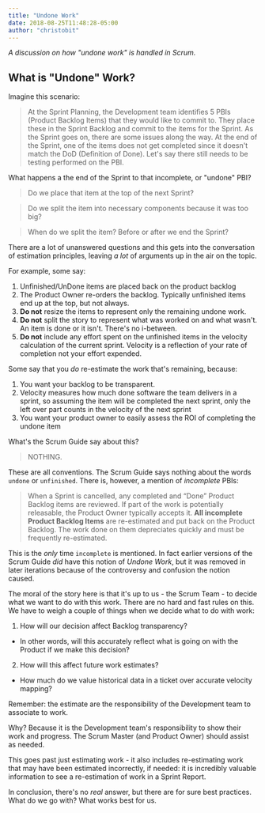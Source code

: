 ```yaml
---
title: "Undone Work"
date: 2018-08-25T11:48:28-05:00
author: "christobit"
---
```


_A discussion on how "undone work" is handled in Scrum._

## What is "Undone" Work?

Imagine this scenario:

> At the Sprint Planning, the Development team identifies 5 PBIs (Product Backlog Items) that they would like to commit to. They place these in the Sprint Backlog and commit to the items for the Sprint. As the Sprint goes on, there are some issues along the way. At the end of the Sprint, one of the items does not get completed since it doesn't match the DoD (Definition of Done). Let's say there still needs to be testing performed on the PBI.

What happens a the end of the Sprint to that incomplete, or "undone" PBI?

> Do we place that item at the top of the next Sprint?

> Do we split the item into necessary components because it was too big?

> When do we split the item? Before or after we end the Sprint?

There are a lot of unanswered questions and this gets into the conversation of estimation principles, leaving *a lot* of arguments up in the air on the topic.

For example, some say:

1. Unfinished/UnDone items are placed back on the product backlog 
2. The Product Owner re-orders the backlog. Typically unfinished items end up at the top, but not always.
3. **Do not** resize the items to represent only the remaining undone work. 
4. **Do not** split the story to represent what was worked on and what wasn't. An item is done or it isn't. There's no i-between. 
5. **Do not** include any effort spent on the unfinished items in the velocity calculation of the current sprint. Velocity is a reflection of your rate of completion not your effort expended.

Some say that you *do* re-estimate the work that's remaining, because:

1. You want your backlog to be transparent.
2. Velocity measures how much done software the team delivers in a sprint, so assuming the item will be completed the next sprint, only the left over part counts in the velocity of the next sprint
3. You want your product owner to easily assess the ROI of completing the undone item

What's the Scrum Guide say about this?

> NOTHING.

These are all conventions. The Scrum Guide says nothing about the words `undone` or `unfinished`. There is, however, a mention of *incomplete* PBIs:

> When a Sprint is cancelled, any completed and “Done” Product Backlog items are reviewed. If part of the work is potentially releasable, the Product Owner typically accepts it. **All incomplete Product Backlog Items** are re-estimated and put back on the Product Backlog. The work done on them depreciates quickly and must be frequently re-estimated.

This is the *only* time `incomplete` is mentioned. In fact earlier versions of the Scrum Guide *did* have this notion of *Undone Work*, but it was removed in later iterations because of the controversy and confusion the notion caused.

The moral of the story here is that it's up to us - the Scrum Team - to decide what we want to do with this work. There are no hard and fast rules on this. We have to weigh a couple of things when we decide what to do with work:

1. How will our decision affect Backlog transparency?
  - In other words, will this accurately reflect what is going on with the Product if we make this decision?
2. How will this affect future work estimates?
  - How much do we value historical data in a ticket over accurate velocity mapping?

Remember: the estimate are the responsibility of the Development team to associate to work. 

Why? Because it is the Development team's responsibility to show their work and progress. The Scrum Master (and Product Owner) should assist as needed.

This goes past just estimating work - it also includes re-estimating work that may have been estimated incorrectly, if needed: it is incredibly valuable information to see a re-estimation of work in a Sprint Report.

In conclusion, there's no *real* answer, but there are for sure best practices. What do we go with? What works best for us.